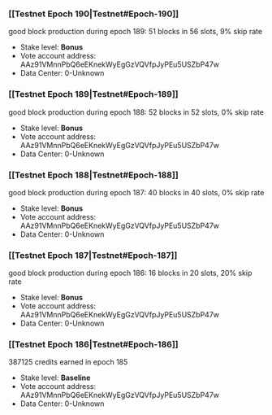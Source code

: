 ### [[Testnet Epoch 190|Testnet#Epoch-190]]
good block production during epoch 189: 51 blocks in 56 slots, 9% skip rate
* Stake level: **Bonus** 
* Vote account address: AAz91VMnnPbQ6eEKnekWyEgGzVQVfpJyPEu5USZbP47w
* Data Center: 0-Unknown
### [[Testnet Epoch 189|Testnet#Epoch-189]]
good block production during epoch 188: 52 blocks in 52 slots, 0% skip rate
* Stake level: **Bonus** 
* Vote account address: AAz91VMnnPbQ6eEKnekWyEgGzVQVfpJyPEu5USZbP47w
* Data Center: 0-Unknown
### [[Testnet Epoch 188|Testnet#Epoch-188]]
good block production during epoch 187: 40 blocks in 40 slots, 0% skip rate
* Stake level: **Bonus** 
* Vote account address: AAz91VMnnPbQ6eEKnekWyEgGzVQVfpJyPEu5USZbP47w
* Data Center: 0-Unknown
### [[Testnet Epoch 187|Testnet#Epoch-187]]
good block production during epoch 186: 16 blocks in 20 slots, 20% skip rate
* Stake level: **Bonus** 
* Vote account address: AAz91VMnnPbQ6eEKnekWyEgGzVQVfpJyPEu5USZbP47w
* Data Center: 0-Unknown
### [[Testnet Epoch 186|Testnet#Epoch-186]]
387125 credits earned in epoch 185
* Stake level: **Baseline** 
* Vote account address: AAz91VMnnPbQ6eEKnekWyEgGzVQVfpJyPEu5USZbP47w
* Data Center: 0-Unknown